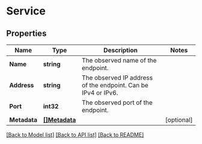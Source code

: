 # Service

## Properties

Name | Type | Description | Notes
------------ | ------------- | ------------- | -------------
**Name** | **string** | The observed name of the endpoint. | 
**Address** | **string** | The observed IP address of the endpoint. Can be IPv4 or IPv6. | 
**Port** | **int32** | The observed port of the endpoint. | 
**Metadata** | [**[]Metadata**](Metadata.md) |  | [optional] 

[[Back to Model list]](../README.md#documentation-for-models) [[Back to API list]](../README.md#documentation-for-api-endpoints) [[Back to README]](../README.md)



